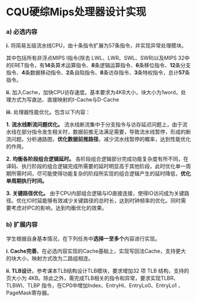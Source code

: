 # CQU硬综Mips处理器设计实现

### **a)  必选内容**

**i.** 将简易五级流水线CPU，由十条指令扩展为57条指令，并实现异常处理模块。

其中包括所有非浮点MIPS I指令(除去 LWL、LWR、SWL、SWR)以及MIPS 32中的ERET指令，有**14**条算术运算指令、**8**条逻辑运算指令、**6**条移位指令、**12**条分支指令、**4**条数据移动指令、**2**条自陷指令、**8**条访存指令、**3**条特权指令，总计**57**条指令。

**ii.** 加入Cache，加快CPU访存速度。基本要求为4KB大小，块大小为1word，处理方式为写直达、直接映射的I-Cache与D-Cache

**iii.** 处理器性能优化。包含以下内容：

**1.**    **流水线断流问题优化。** 流水线断流集中于分支指令与访存延迟问题上，由于流水线在部分指令发生相关时，数据前推无法满足需要，导致流水线暂停，形成的断流问题。分析通路图，**优化数据前推路径**，减少流水线暂停的概率，达到性能优化的作用。

**2.**    **均衡各阶段组合逻辑延时。** 各阶段组合逻辑部分完成功能复杂度有所不同，在译码、执行阶段的组合逻辑完成所需要的延时明显高于其他阶段，此时优化单一周期所需时间，尽可能使得功能复杂的阶段所实现的组合逻辑产生的延时降低，**优化单周期执行时间。**

**3.**    **关键路径优化。** 由于CPU内部组合逻辑与IO直接连接，使得IO访问成为关键路径。优化IO时延能够有效减少关键路径的总时长，达到时钟频率的优化。同时需要考虑对IPC的影响，达到均衡优化的效果。

### b)  扩展内容

学生根据自身基本情况，在下列任务中**选择一至多个**内容进行实现。

**i.  Cache完善**。在必选内容实现的Cache基础上，实现写回法Cache，支持更大的块大小，映射方式改为二路组相连。

**ii.  TLB设计**。参考课本TLB结构设计TLB模块，要求增加32 项 TLB 结构，支持的页大小为 4KB。除此之外，需完成TLB相关的指令和异常，要求实现TLBR、TLBWI、TLBP 指令，在CP0中增加Index、EntryHi、EntryLo0、EntryLo1 、PageMask寄存器。
